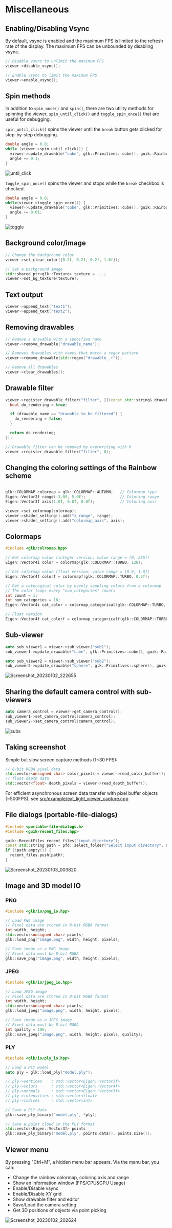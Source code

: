 # Miscellaneous

## Enabling/Disabling Vsync

By default, vsync is enabled and the maximum FPS is limited to the refresh rate of the display.
The maximum FPS can be unbounded by disabling vsync.

```cpp
// Disable vsync to unlimit the maximum FPS
viewer->disable_vsync();

// Enable vsync to limit the maximum FPS
viewer->enable_vsync();
```

## Spin methods

In addition to ```spin_once()``` and ```spin()```, there are two utility methods for spinning the viewer, ```spin_until_click()``` and ```toggle_spin_once()``` that are useful for debugging.

```spin_until_click()``` spins the viewer until the ```break``` button gets clicked for step-by-step debugging.
```cpp
double angle = 0.0;
while (viewer->spin_until_click()) {
  viewer->update_drawable("cube", glk::Primitives::cube(), guik::Rainbow().rotate(angle, {0.0f, 0.0f, 1.0f}));
  angle += 0.1;
}
```

![until_click](https://user-images.githubusercontent.com/31344317/210242895-9bf043b1-1c30-4348-bd52-62ff4593da6d.gif)

```toggle_spin_once()``` spins the viewer and stops while the ```break``` checkbox is checked.
```cpp
double angle = 0.0;
while(viewer->toggle_spin_once()) {
  viewer->update_drawable("cube", glk::Primitives::cube(), guik::Rainbow().rotate(angle, {0.0f, 0.0f, 1.0f}));
  angle += 0.01;
}
```
![toggle](https://user-images.githubusercontent.com/31344317/210242889-c0f5582c-b2dc-451e-8fb2-6cd1847460df.gif)

## Background color/image

```cpp
// Change the background color
viewer->set_clear_color({0.2f, 0.2f, 0.2f, 1.0f});

// Set a background image
std::shared_ptr<glk::Texture> texture = ...;
viewer->set_bg_texture(texture);
```

## Text output

```cpp
viewer->append_text("text1");
viewer->append_text("text2");
```

## Removing drawables

```cpp
// Remove a drawable with a specified name
viewer->remove_drawable("drawable_name");

// Removes drawables with names that match a regex pattern
viewer->remove_drawable(std::regex("drawable_.+"));

// Remove all drawables
viewer->clear_drawables();
```

## Drawable filter

```cpp
viewer->register_drawable_filter("filter", [](const std::string& drawable_name) {
  bool do_rendering = true;

  if (drawable_name == "drawable_to_be_filtered") {
    do_rendering = false;
  }

  return do_rendering;
});

// Drawable filter can be removed by overwriting with 0
viewer->register_drawable_filter("filter", 0);
```

## Changing the coloring settings of the Rainbow scheme

```cpp

glk::COLORMAP colormap = glk::COLORMAP::AUTUMN;   // Colormap type
Eigen::Vector2f range(-3.0f, 5.0f);               // Coloring range
Eigen::Vector3f axis(1.0f, 0.0f, 0.0f);           // Coloring axis

viewer->set_colormap(colormap);
viewer->shader_setting().add("z_range", range);
viewer->shader_setting().add("colormap_axis", axis);
```

## Colormaps

```cpp
#include <glk/colromap.hpp>

// Get colormap value (integer version: value range = [0, 255])
Eigen::Vector4i color = colormap(glk::COLORMAP::TURBO, 128);

// Get colormap value (float version: value range = [0.0, 1.0])
Eigen::Vector4f colorf = colormapf(glk::COLORMAP::TURBO, 0.5f);

// Get a caterogical color by evenly sampling colors from a colormap
// The color loops every "num_categories" counts
int count = 1;
int num_categories = 16;
Eigen::Vector4i cat_color = colormap_categorical(glk::COLORMAP::TURBO, count, num_categories);

// Float version
Eigen::Vector4f cat_colorf = colormap_categoricalf(glk::COLORMAP::TURBO, count, num_categories);
```

## Sub-viewer

```cpp
auto sub_viewer1 = viewer->sub_viewer("sub1");
sub_viewer1->update_drawable("cube", glk::Primitives::cube(), guik::Rainbow());

auto sub_viewer2 = viewer->sub_viewer("sub2");
sub_viewer2->update_drawable("sphere", glk::Primitives::sphere(), guik::Rainbow());
```

![Screenshot_20230102_222655](https://user-images.githubusercontent.com/31344317/210237883-97ec8b69-b0ec-4572-861d-2184aaa68485.png)


## Sharing the default camera control with sub-viewers

```cpp
auto camera_control = viewer->get_camera_control();
sub_viewer1->set_camera_control(camera_control);
sub_viewer2->set_camera_control(camera_control);
```

![subs](https://user-images.githubusercontent.com/31344317/210238057-629ea9ea-d439-4fa3-abcb-2d696edb7eee.gif)

## Taking screenshot

Simple but slow screen capture methods (1~30 FPS):
```cpp
// 8-bit RGBA pixel data
std::vector<unsigned char> color_pixels = viewer->read_color_buffer();
// float depth data
std::vector<float> depth_pixels = viewer->read_depth_buffer();
```

For efficient asynchronous screen data transfer with pixel buffer objects (~500FPS), see [src/example/ext_light_viewer_capture.cpp](https://github.com/koide3/iridescence/blob/master/src/example/ext_light_viewer_capture.cpp)

## File dialogs (portable-file-dialogs)

```cpp
#include <portable-file-dialogs.h>
#include <guik/recent_files.hpp>

guik::RecentFiles recent_files("input_directory");
const std::string path = pfd::select_folder("Select input directory", recent_files.most_recent()).result();
if (!path.empty()) {
  recent_files.push(path);
}
```

![Screenshot_20230103_003820](https://user-images.githubusercontent.com/31344317/210252758-45787529-1a65-4f67-8c73-030e467448a0.png)

## Image and 3D model IO

### PNG

```cpp
#include <glk/io/png_io.hpp>

// Load PNG image
// Pixel data are stored in 8-bit RGBA format
int width, height;
std::vector<unsigned char> pixels;
glk::load_png("image.png", width, height, pixels);

// Save image as a PNG image
// Pixel data must be 8-bit RGBA
glk::save_png("image.png", width, height, pixels);
```

### JPEG

```cpp
#include <glk/io/jpeg_io.hpp>

// Load JPEG image
// Pixel data are stored in 8-bit RGBA format
int width, height;
std::vector<unsigned char> pixels;
glk::load_jpeg("image.png", width, height, pixels);

// Save image as a JPEG image
// Pixel data must be 8-bit RGBA
int quality = 100;
glk::save_jpeg("image.png", width, height, pixels, quality);
```

### PLY

```cpp
#include <glk/io/ply_io.hpp>

// Load a PLY model
auto ply = glk::load_ply("model.ply");

// ply->vertices    : std::vector<Eigen::Vector3f>
// ply->colors      : std::vector<Eigen::Vector4f>
// ply->normals     : std::vector<Eigen::Vector3f>
// ply->intensities : std::vector<float>
// ply->indices     : std::vector<int>

// Save a PLY data
glk::save_ply_binary("model.ply", *ply);

// Save a point cloud in the PLY format
std::vector<Eigen::Vector3f> points
glk::save_ply_binary("model.ply", points.data(), points.size());
```


## Viewer menu

By pressing "Ctrl+M", a hidden menu bar appears. Via the manu bar, you can:

- Change the rainbow colormap, coloring axis and range
- Show an information window (FPS/CPU&GPU Usage)
- Enable/Disable vsync
- Enable/Disable XY grid
- Show drawable filter and editor
- Save/Load the camera setting
- Get 3D positions of objects via point picking

![Screenshot_20230102_202624](https://user-images.githubusercontent.com/31344317/210225203-e6edf5d8-d495-413b-b554-15fb61294923.png)
